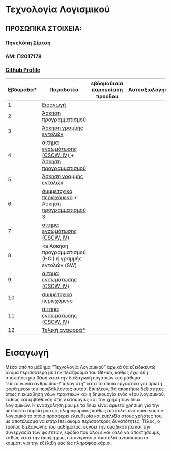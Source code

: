 # Τεχνολογία Λογισμικού

## ΠΡΟΣΩΠΙΚΑ ΣΤΟΙΧΕΙΑ:

### Πηνελόπη Σίμτση
### ΑΜ: Π2017178
### [Github Profile](https://github.com/p17simt/)



| Εβδομάδα* | Παραδοτέο | εβδομαδιαία παρουσίαση προόδου | Αυτοαξιολόγηση |
| --- | --- | --- | --- |
| 1 |<a href="#P"> [Εισαγωγή](Εισαγωγή*) </a> |  | 
| 2 |<a href="#P-1"> Άσκηση προγραμματισμού</a> |
| 3 |<a href="#P-2">  Άσκηση γραμμής εντολών</a> |
| 4 |<a href="#P-3"> αίτημα ενσωμάτωσης (CSCW, IV) </a> + <a href="#P-3-1">Άσκηση προγραμματισμού </a>  |
| 5 |<a href="#P-4"> Άσκηση γραμμής εντολών</a> |
| 6 |<a href="#P-5"> συμμετοχικό περιεχόμενο</a> + <a href="#P-5-1"> Άσκηση προγραμματισμού 3</a> |
| 7 |<a href="#P-6">αίτημα ενσωμάτωσης (CSCW, IV)</a> |
| 8 |<a Άσκηση προγραμματισμού (HCI) ή γραμμής εντολών (SW)</a> |
| 9 |<a href="#P-8">αίτημα ενσωμάτωσης (CSCW, IV)</a> |
| 10| <a href="#P-7">συμμετοχικό περιεχόμενο </a>|
| 11|<a href="#P-8"> αίτημα ενσωμάτωσης (CSCW, IV)</a> |
| 12| <a href="#P-10">Τελική αναφορά* </a>|

#
# Εισαγωγή

Μέσα από το μάθημα “Τεχνολογία Λογισμικού” αρχικά θα εξειδικευτώ ακόμα περισσοτερο με την πλατφορμα του GitHub, καθώς έχω ήδη αποκτήσει μια βάση κατα την διεξαγωγή εργασιών στο μάθημα “επικοινωνία ανθρώπου-Υπολογιστή” κατα το οποίο εργαστικα για πρώτη φορά μέσω του περιβάλλοντος αυτού. Επιπλέον, θα αποκτήσω δεξιότητες όπως η εκμάθηση νέων πρακτικών και η δημιουργία ενός νέου λογισμικού, καθώς και εμβάθυνση στις λειτουργίες και την χρήση των linux λογισμικών. Η ενασχόληση μου με τα linux  είναι αρκετά χρήσιμη για την μετέπειτα πορεία μου ως πληροφορικός καθώς αποτελεί ένα open source λογισμικό το οποίο προσφέρει ελευθερία και ευελιξία στους χρήστες του, με αποτέλεσμα να επιτρέπει ακομα περισσοτερες δυνατότητες. Τέλος, ο τρόπος διεξαγωγής του μαθήματος, ευνοεί την ομαδικότητα και την συνεργασία των φοιτητών, εφόδιο που όλοι είναι καλό να αποκτήσουμε, καθώς κατα την άποψή μου, η συνεργασία αποτελεί αναπόσπαστο κομμάτι για την εξέλιξη μας ώς πληροφορικάριοι.

